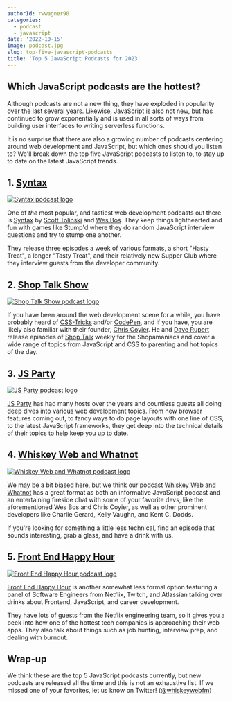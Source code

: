 ```yaml
---
authorId: rwwagner90
categories:
  - podcast
  - javascript
date: '2022-10-15'
image: podcast.jpg
slug: top-five-javascript-podcasts
title: 'Top 5 JavaScript Podcasts for 2023'
---
```


## Which JavaScript podcasts are the hottest?

Although podcasts are not a new thing, they have exploded in popularity over the
last several years. Likewise, JavaScript is also not new, but has continued to
grow exponentially and is used in all sorts of ways from building user
interfaces to writing serverless functions.

It is no surprise that there are also a growing number of podcasts centering
around web development and JavaScript, but which ones should you listen to?
We'll break down the top five JavaScript podcasts to listen to, to stay up to
date on the latest JavaScript trends.

## 1. [Syntax](https://syntax.fm/)

[![Syntax podcast logo](/img/blog/top-five-javascript-podcasts/syntax.png)](https://syntax.fm/)

One of _the_ most popular, and tastiest web development podcasts out there is
[Syntax](https://syntax.fm/) by [Scott Tolinski](https://twitter.com/stolinski)
and [Wes Bos](https://twitter.com/wesbos). They keep things lighthearted and fun
with games like Stump'd where they do random JavaScript interview questions and
try to stump one another.

They release three episodes a week of various formats, a short "Hasty Treat", a
longer "Tasty Treat", and their relatively new Supper Club where they interview
guests from the developer community.

## 2. [Shop Talk Show](https://shoptalkshow.com/)

[![Shop Talk Show podcast logo](/img/blog/top-five-javascript-podcasts/shop-talk.png)](https://shoptalkshow.com/)

If you have been around the web development scene for a while, you have probably
heard of [CSS-Tricks](https://css-tricks.com/) and/or
[CodePen](https://codepen.io/), and if you have, you are likely also familiar
with their founder, [Chris Coyier](https://twitter.com/chriscoyier). He and
[Dave Rupert](https://twitter.com/davatron5000) release episodes of
[Shop Talk](https://shoptalkshow.com/) weekly for the Shopamaniacs and cover a
wide range of topics from JavaScript and CSS to parenting and hot topics of the
day.

## 3. [JS Party](https://changelog.com/jsparty)

[![JS Party podcast logo](/img/blog/top-five-javascript-podcasts/js-party.jpg)](https://changelog.com/jsparty)

[JS Party](https://changelog.com/jsparty) has had many hosts over the years and
countless guests all doing deep dives into various web development topics. From
new browser features coming out, to fancy ways to do page layouts with one line
of CSS, to the latest JavaScript frameworks, they get deep into the technical
details of their topics to help keep you up to date.

## 4. [Whiskey Web and Whatnot](https://www.whiskeywebandwhatnot.fm/)

[![Whiskey Web and Whatnot podcast logo](/img/blog/top-five-javascript-podcasts/www.png)](https://www.whiskeywebandwhatnot.fm/)

We may be a bit biased here, but we think our podcast
[Whiskey Web and Whatnot](https://www.whiskeywebandwhatnot.fm/) has a great
format as both an informative JavaScript podcast and an entertaining fireside
chat with some of your favorite devs, like the aforementioned Wes Bos and Chris
Coyier, as well as other prominent developers like Charlie Gerard, Kelly Vaughn,
and Kent C. Dodds.

If you're looking for something a little less technical, find an episode that
sounds interesting, grab a glass, and have a drink with us.

## 5. [Front End Happy Hour](https://www.frontendhappyhour.com/)

[![Front End Happy Hour podcast logo](/img/blog/top-five-javascript-podcasts/front-end-hh.jpg)](https://www.frontendhappyhour.com/)

[Front End Happy Hour](https://www.frontendhappyhour.com/) is another somewhat
less formal option featuring a panel of Software Engineers from Netflix, Twitch,
and Atlassian talking over drinks about Frontend, JavaScript, and career
development.

They have lots of guests from the Netflix engineering team, so it gives you a
peek into how one of the hottest tech companies is approaching their web apps.
They also talk about things such as job hunting, interview prep, and dealing
with burnout.

## Wrap-up

We think these are the top 5 JavaScript podcasts currently, but new podcasts are
released all the time and this is not an exhaustive list. If we missed one of
your favorites, let us know on Twitter!
([@whiskeywebfm](https://twitter.com/whiskeywebfm))
